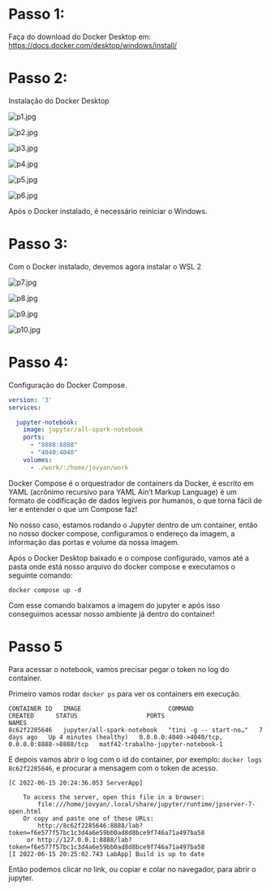 # Passo 1:

Faça do download do Docker Desktop em: https://docs.docker.com/desktop/windows/install/

# Passo 2:

Instalação do Docker Desktop

![p1.jpg](imagens/p1.jpg)

![p2.jpg](imagens/p2.jpg)

![p3.jpg](imagens/p3.jpg)

![p4.jpg](imagens/p4.jpg)

![p5.jpg](imagens/p5.jpg)

![p6.jpg](imagens/p6.jpg)

Após o Docker instalado, é necessário reiniciar o Windows.

# Passo 3:

Com o Docker instalado, devemos agora instalar o WSL 2

![p7.jpg](imagens/p7.jpg)

![p8.jpg](imagens/p8.jpg)

![p9.jpg](imagens/p9.jpg)

![p10.jpg](imagens/p10.jpg)

# Passo 4:

Configuração do Docker Compose.

```yml
version: '3'
services:

  jupyter-notebook:
    image: jupyter/all-spark-notebook
    ports:
      - "8888:8888"
      - "4040:4040"
    volumes:
      - ./work/:/home/jovyan/work

```

Docker Compose é o orquestrador de containers da Docker, é escrito em YAML (acrônimo recursivo para YAML Ain’t Markup
Language) é um formato de codificação de dados legíveis por humanos, o que torna fácil de ler e entender o que um
Compose faz!

No nosso caso, estamos rodando o Jupyter dentro de um container, então no nosso docker compose, configuramos o endereço
da imagem, a informação das portas e volume da nossa imagem.

Após o Docker Desktop baixado e o compose configurado, vamos até a pasta onde está nosso arquivo do docker compose e
executamos o seguinte comando:

<code>docker compose up -d</code>

Com esse comando baixamos a imagem do jupyter e após isso conseguimos acessar nosso ambiente já dentro do container!

# Passo 5

Para acessar o notebook, vamos precisar pegar o token no log do container.

Primeiro vamos rodar ```docker ps``` para ver os containers em execução.

```
CONTAINER ID   IMAGE                        COMMAND                  CREATED      STATUS                   PORTS                                            NAMES
8c62f2285646   jupyter/all-spark-notebook   "tini -g -- start-no…"   7 days ago   Up 4 minutes (healthy)   0.0.0.0:4040->4040/tcp, 0.0.0.0:8888->8888/tcp   matf42-trabalho-jupyter-notebook-1
```

E depois vamos abrir o log com o id do container, por exemplo: ```docker logs 8c62f2285646```, e procurar a mensagem com
o token de acesso.

```
[C 2022-06-15 20:24:36.053 ServerApp]

    To access the server, open this file in a browser:
        file:///home/jovyan/.local/share/jupyter/runtime/jpserver-7-open.html
    Or copy and paste one of these URLs:
        http://8c62f2285646:8888/lab?token=f6e577f57bc1c3d4a6e59bb0ad8d8bce9f746a71a497ba58
     or http://127.0.0.1:8888/lab?token=f6e577f57bc1c3d4a6e59bb0ad8d8bce9f746a71a497ba58
[I 2022-06-15 20:25:02.743 LabApp] Build is up to date
```

Então podemos clicar no link, ou copiar e colar no navegador, para abrir o jupyter.


